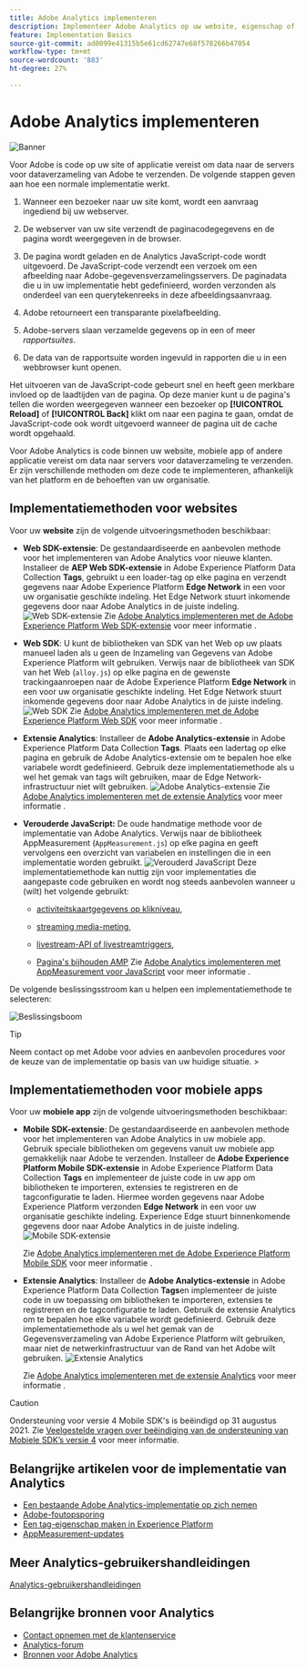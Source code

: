 ```yaml
---
title: Adobe Analytics implementeren
description: Implementeer Adobe Analytics op uw website, eigenschap of applicatie.
feature: Implementation Basics
source-git-commit: ad0099e41315b5e61cd62747e68f578266b47054
workflow-type: tm+mt
source-wordcount: '883'
ht-degree: 27%

---
```


# Adobe Analytics implementeren

![Banner](../../assets/doc_banner_implement.png)

Voor Adobe is code op uw site of applicatie vereist om data naar de servers voor dataverzameling van Adobe te verzenden. De volgende stappen geven aan hoe een normale implementatie werkt.

1. Wanneer een bezoeker naar uw site komt, wordt een aanvraag ingediend bij uw webserver.
2. De webserver van uw site verzendt de paginacodegegevens en de pagina wordt weergegeven in de browser.
3. De pagina wordt geladen en de Analytics JavaScript-code wordt uitgevoerd.
De JavaScript-code verzendt een verzoek om een afbeelding naar Adobe-gegevensverzamelingsservers. De paginadata die u in uw implementatie hebt gedefinieerd, worden verzonden als onderdeel van een querytekenreeks in deze afbeeldingsaanvraag.

4. Adobe retourneert een transparante pixelafbeelding.
5. Adobe-servers slaan verzamelde gegevens op in een of meer *rapportsuites*.
6. De data van de rapportsuite worden ingevuld in rapporten die u in een webbrowser kunt openen.

Het uitvoeren van de JavaScript-code gebeurt snel en heeft geen merkbare invloed op de laadtijden van de pagina. Op deze manier kunt u de pagina&#39;s tellen die worden weergegeven wanneer een bezoeker op **[!UICONTROL Reload]** of **[!UICONTROL Back]** klikt om naar een pagina te gaan, omdat de JavaScript-code ook wordt uitgevoerd wanneer de pagina uit de cache wordt opgehaald.

Voor Adobe Analytics is code binnen uw website, mobiele app of andere applicatie vereist om data naar servers voor dataverzameling te verzenden. Er zijn verschillende methoden om deze code te implementeren, afhankelijk van het platform en de behoeften van uw organisatie.

## Implementatiemethoden voor websites

Voor uw **website** zijn de volgende uitvoeringsmethoden beschikbaar:

* **Web SDK-extensie**: De gestandaardiseerde en aanbevolen methode voor het implementeren van Adobe Analytics voor nieuwe klanten. Installeer de **AEP Web SDK-extensie** in Adobe Experience Platform Data Collection **Tags**, gebruikt u een loader-tag op elke pagina en verzendt gegevens naar Adobe Experience Platform **Edge Network** in een voor uw organisatie geschikte indeling. Het Edge Network stuurt inkomende gegevens door naar Adobe Analytics in de juiste indeling.
   ![Web SDK-extensie](./assets/websdk-extension-implementation.png)
Zie [Adobe Analytics implementeren met de Adobe Experience Platform Web SDK-extensie](./aep-edge/overview.md) voor meer informatie .

* **Web SDK**: U kunt de bibliotheken van SDK van het Web op uw plaats manueel laden als u geen de Inzameling van Gegevens van Adobe Experience Platform wilt gebruiken. Verwijs naar de bibliotheek van SDK van het Web (`alloy.js`) op elke pagina en de gewenste trackingaanroepen naar de Adobe Experience Platform **Edge Network** in een voor uw organisatie geschikte indeling. Het Edge Network stuurt inkomende gegevens door naar Adobe Analytics in de juiste indeling.
   ![Web SDK](./assets/websdk-implementation.png)
Zie [Adobe Analytics implementeren met de Adobe Experience Platform Web SDK](./aep-edge/overview.md) voor meer informatie .


* **Extensie Analytics**: Installeer de **Adobe Analytics-extensie** in Adobe Experience Platform Data Collection **Tags**. Plaats een ladertag op elke pagina en gebruik de Adobe Analytics-extensie om te bepalen hoe elke variabele wordt gedefinieerd. Gebruik deze implementatiemethode als u wel het gemak van tags wilt gebruiken, maar de Edge Network-infrastructuur niet wilt gebruiken.
   ![Adobe Analytics-extensie](./assets/analytics-extension-implementation.png)
Zie [Adobe Analytics implementeren met de extensie Analytics](launch/overview.md) voor meer informatie .

* **Verouderde JavaScript:** De oude handmatige methode voor de implementatie van Adobe Analytics. Verwijs naar de bibliotheek AppMeasurement (`AppMeasurement.js`) op elke pagina en geeft vervolgens een overzicht van variabelen en instellingen die in een implementatie worden gebruikt.
   ![Verouderd JavaScript](./assets/appmeasurement-implementation.png)
Deze implementatiemethode kan nuttig zijn voor implementaties die aangepaste code gebruiken en wordt nog steeds aanbevolen wanneer u (wilt) het volgende gebruikt:

   * [activiteitskaartgegevens op klikniveau](../analyze/activity-map/activity-map.md),

   * [streaming media-meting](https://experienceleague.adobe.com/docs/media-analytics/using/media-overview.html?lang=en),

   * [livestream-API of livestreamtriggers](https://github.com/AdobeDocs/analytics-1.4-apis/blob/master/docs/live-stream-api/getting_started.md),

   * [Pagina&#39;s bijhouden AMP](./other/amp.md)
   Zie [Adobe Analytics implementeren met AppMeasurement voor JavaScript](js/overview.md) voor meer informatie .

De volgende beslissingsstroom kan u helpen een implementatiemethode te selecteren:

![Beslissingsboom](./assets/decision-tree.png)


>[!TIP]
>
>Neem contact op met Adobe voor advies en aanbevolen procedures voor de keuze van de implementatie op basis van uw huidige situatie. >

## Implementatiemethoden voor mobiele apps

Voor uw **mobiele app** zijn de volgende uitvoeringsmethoden beschikbaar:

* **Mobile SDK-extensie**: De gestandaardiseerde en aanbevolen methode voor het implementeren van Adobe Analytics in uw mobiele app. Gebruik speciale bibliotheken om gegevens vanuit uw mobiele app gemakkelijk naar Adobe te verzenden. Installeer de **Adobe Experience Platform Mobile SDK-extensie** in Adobe Experience Platform Data Collection **Tags** en implementeer de juiste code in uw app om bibliotheken te importeren, extensies te registreren en de tagconfiguratie te laden. Hiermee worden gegevens naar Adobe Experience Platform verzonden **Edge Network** in een voor uw organisatie geschikte indeling. Experience Edge stuurt binnenkomende gegevens door naar Adobe Analytics in de juiste indeling.
   ![Mobile SDK-extensie](./assets/mobilesdk-extension.png)

   Zie [Adobe Analytics implementeren met de Adobe Experience Platform Mobile SDK](../implement/aep-edge/mobile-sdk/overview.md) voor meer informatie .

* **Extensie Analytics**: Installeer de **Adobe Analytics-extensie** in Adobe Experience Platform Data Collection **Tags**en implementeer de juiste code in uw toepassing om bibliotheken te importeren, extensies te registreren en de tagconfiguratie te laden. Gebruik de extensie Analytics om te bepalen hoe elke variabele wordt gedefinieerd. Gebruik deze implementatiemethode als u wel het gemak van de Gegevensverzameling van Adobe Experience Platform wilt gebruiken, maar niet de netwerkinfrastructuur van de Rand van het Adobe wilt gebruiken.
   ![Extensie Analytics](./assets/mobilesdk-analytics-extension.png)

   Zie [Adobe Analytics implementeren met de extensie Analytics](../implement/aep-edge/mobile-sdk/overview.md) voor meer informatie .


>[!CAUTION]
>
>Ondersteuning voor versie 4 Mobile SDK&#39;s is beëindigd op 31 augustus 2021. Zie [Veelgestelde vragen over beëindiging van de ondersteuning van Mobiele SDK’s versie 4](https://developer.adobe.com/client-sdks/documentation/v4-end-of-life-faq/) voor meer informatie.

## Belangrijke artikelen voor de implementatie van Analytics

* [Een bestaande Adobe Analytics-implementatie op zich nemen](/help/implement/prepare/existing-implementation.md)
* [Adobe-foutopsporing](validate/debugger.md)
* [Een tag-eigenschap maken in Experience Platform](launch/create-analytics-property.md)
* [AppMeasurement-updates](appmeasurement-updates.md)

## Meer Analytics-gebruikershandleidingen

[Analytics-gebruikershandleidingen](https://experienceleague.adobe.com/docs/analytics.html)

## Belangrijke bronnen voor Analytics

* [Contact opnemen met de klantenservice](https://experienceleague.adobe.com/?support-solution=Analytics#support)
* [Analytics-forum](https://experienceleaguecommunities.adobe.com/t5/adobe-analytics/ct-p/adobe-analytics-community)
* [Bronnen voor Adobe Analytics](https://experienceleaguecommunities.adobe.com/t5/adobe-analytics-discussions/adobe-analytics-resources/m-p/276666)
